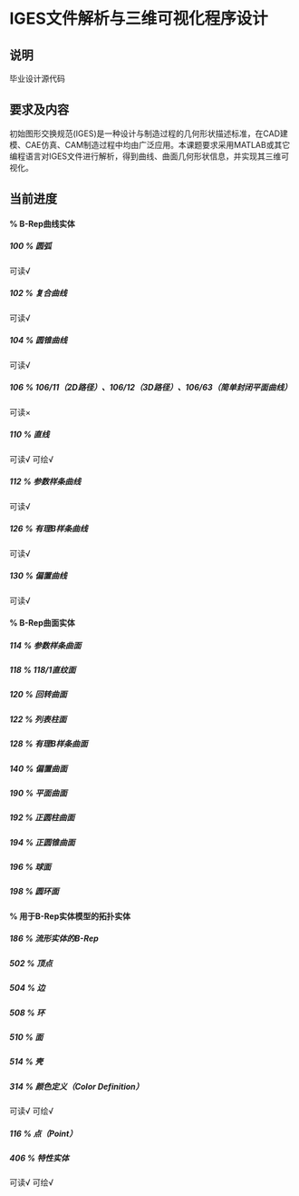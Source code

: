 # IGES文件解析与三维可视化程序设计
## 说明
毕业设计源代码
## 要求及内容
初始图形交换规范(IGES)是一种设计与制造过程的几何形状描述标准，在CAD建模、CAE仿真、CAM制造过程中均由广泛应用。本课题要求采用MATLAB或其它编程语言对IGES文件进行解析，得到曲线、曲面几何形状信息，并实现其三维可视化。
## 当前进度
#### % B-Rep曲线实体
##### 100 % 圆弧
可读√

##### 102 % 复合曲线
可读√
##### 104 % 圆锥曲线
可读√
##### 106 % 106/11（2D路径）、106/12（3D路径）、106/63（简单封闭平面曲线）
可读×
##### 110 % 直线
可读√
可绘√
##### 112 % 参数样条曲线
可读√
##### 126 % 有理B样条曲线
可读√
##### 130 % 偏置曲线
可读√


#### % B-Rep曲面实体

##### 114 % 参数样条曲面

##### 118 % 118/1直纹面

##### 120 % 回转曲面

##### 122 % 列表柱面

##### 128 % 有理B样条曲面

##### 140 % 偏置曲面

##### 190 % 平面曲面

##### 192 % 正圆柱曲面

##### 194 % 正圆锥曲面

##### 196 % 球面

##### 198 % 圆环面


#### % 用于B-Rep实体模型的拓扑实体

##### 186 % 流形实体的B-Rep

##### 502 % 顶点

##### 504 % 边

##### 508 % 环

##### 510 % 面

##### 514 % 壳

##### 314 % 颜色定义（Color Definition）
可读√
可绘√
##### 116 % 点（Point）

##### 406 % 特性实体
可读√
可绘√